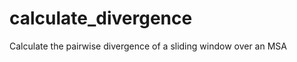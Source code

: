 calculate_divergence
====================

Calculate the pairwise divergence of a sliding window over an MSA
